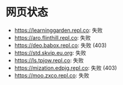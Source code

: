 # 网页状态
- https://learninggarden.repl.co: 失败
- https://aro.flinthill.repl.co: 失败
- https://deo.babox.repl.co: 失败 (403)
- https://std.skvip.eu.org: 失败
- https://ls.tpjow.repl.co: 失败
- https://mization.edpjg.repl.co: 失败 (403)
- https://moo.zxco.repl.co: 失败
